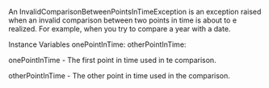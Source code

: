 An InvalidComparisonBetweenPointsInTimeException is an exception raised when an invalid comparison between two points in time is about to e realized. For example, when you try to compare a year with a date.

Instance Variables
	onePointInTime:		<PointInTime>
	otherPointInTime:		<PointInTime>

onePointInTime
	- The first point in time used in te comparison.

otherPointInTime
	- The other point in time used in the comparison.
